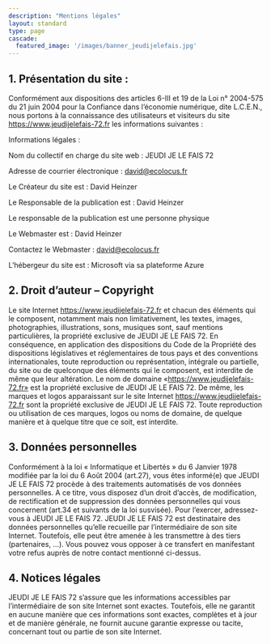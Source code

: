 ```yaml
---
description: "Mentions légales"
layout: standard
type: page
cascade:
  featured_image: '/images/banner_jeudijelefais.jpg'
---
```


## 1. Présentation du site :

Conformément aux dispositions des articles 6-III et 19 de la Loi n° 2004-575 du 21 juin 2004 pour la Confiance dans l’économie numérique, dite L.C.E.N., nous portons à la connaissance des utilisateurs et visiteurs du site https://www.jeudijelefais-72.fr les informations suivantes :

Informations légales :

Nom du collectif en charge du site web : JEUDI JE LE FAIS 72

Adresse de courrier électronique : david@ecolocus.fr

Le Créateur du site est : David Heinzer

Le Responsable de la  publication est : David Heinzer

Le responsable de la publication est une personne physique

Le Webmaster est  : David Heinzer

Contactez le Webmaster : david@ecolocus.fr

L’hébergeur du site est : Microsoft via sa plateforme Azure

## 2. Droit d’auteur – Copyright

Le site Internet https://www.jeudijelefais-72.fr et chacun des éléments qui le composent, notamment mais non limitativement, les textes, images, photographies, illustrations, sons, musiques sont, sauf mentions particulières, la propriété exclusive de JEUDI JE LE FAIS 72. En conséquence, en application des dispositions du Code de la Propriété des dispositions législatives et réglementaires de tous pays et des conventions internationales, toute reproduction ou représentation, intégrale ou partielle, du site ou de quelconque des éléments qui le composent, est interdite de même que leur altération. Le nom de domaine «https://www.jeudijelefais-72.fr» est la propriété exclusive de JEUDI JE LE FAIS 72. De même, les marques et logos apparaissant sur le site Internet https://www.jeudijelefais-72.fr sont la propriété exclusive de JEUDI JE LE FAIS 72. Toute reproduction ou utilisation de ces marques, logos ou noms de domaine, de quelque manière et à quelque titre que ce soit, est interdite.

## 3. Données personnelles

Conformément à la loi « Informatique et Libertés » du 6 Janvier 1978 modifiée par la loi du 6 Août 2004 (art.27), vous êtes informé(e) que JEUDI JE LE FAIS 72 procède à des traitements automatisés de vos données personnelles. A ce titre, vous disposez d’un droit d’accès, de modification, de rectification et de suppression des données personnelles qui vous concernent (art.34 et suivants de la loi susvisée). Pour l’exercer, adressez-vous à JEUDI JE LE FAIS 72. JEUDI JE LE FAIS 72 est destinataire des données personnelles qu’elle recueille par l’intermédiaire de son site Internet. Toutefois, elle peut être amenée à les transmettre à des tiers (partenaires, …). Vous pouvez vous opposer à ce transfert en manifestant votre refus auprès de notre contact mentionné ci-dessus.

## 4. Notices légales

JEUDI JE LE FAIS 72 s’assure que les informations accessibles par l’intermédiaire de son site Internet sont exactes. Toutefois, elle ne garantit en aucune manière que ces informations sont exactes, complètes et à jour et de manière générale, ne fournit aucune garantie expresse ou tacite, concernant tout ou partie de son site Internet.